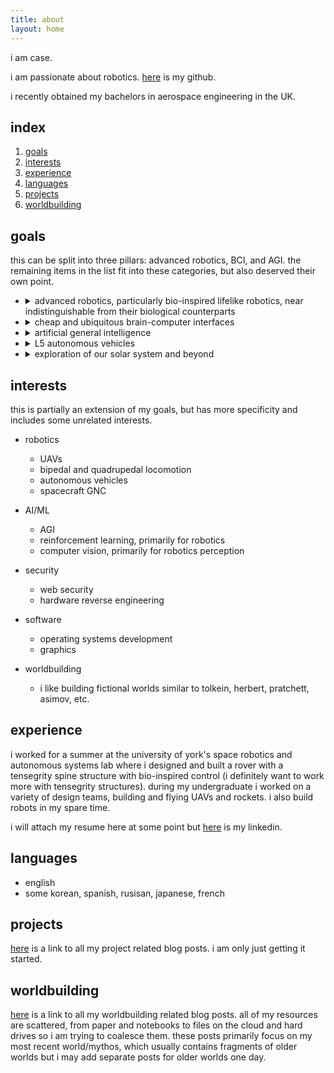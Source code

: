 ```yaml
---
title: about 
layout: home 
---
```


i am case.

i am passionate about robotics. [here](https://github.com/onlycase) is my github.

i recently obtained my bachelors in aerospace engineering in the UK.

## index

1. [goals](#goals)
2. [interests](#interests)
3. [experience](#experience)
4. [languages](#languages)
5. [projects](#projects)
6. [worldbuilding](#worldbuilding)


## goals

this can be split into three pillars: advanced robotics, BCI, and AGI. the remaining items in the list fit into these categories, but also deserved their own point.

* <details><summary> advanced robotics, particularly bio-inspired lifelike robotics, near indistinguishable from their biological counterparts </summary>
  
  this would be the pinnacle of robotics, and although this technology features heavily in dystopian worlds like in 'do androids dream of electric sheep, 'blade runner', and 'westworld' i think those are heavily pessimistic views. L5 autonomous vehicles technically fits into this robotics category.

  </details>

* <details><summary> cheap and ubiquitous brain-computer interfaces </summary>
  
  there is an incredible bottleneck in communication bandwidth in the form of the human sensory organs. bypassing these, and interfacing directly to the brain would be an evolutionary leap for humanity. in the process, we will learn a great amount of how the brain works, solving many mysteries, and saving countless lives.

  </details>


* <details><summary> artificial general intelligence</summary>
  
  what is there to say? this would be the pinnacle of all human creation -- creating an artificial human-level intelligence. one of the most, if not the most, challenging problems the world may ever see. i will write a blog post about this at some point.  

  </details>

* <details><summary> L5 autonomous vehicles </summary>
  
  autonomous vehicles are the best current implementation for an artificial intelligence and i believe work here can contribute towards AGI. furthermore, and more interestingly for most people, an enormous amount of time is wasted driving. it just makes sense to optimize the driving process.

  </details>

* <details>
  <summary> exploration of our solar system and beyond </summary>
  
  we have already made great strides in discovering more about our solar system, but there is much more to learn. human missions arean obvious step, but i think robotics are more fit for this role. a caveat to this point is that i think far more exploration must also be done here on earth, in our oceans. there is still a lot to learn about our own world.

  </details>


## interests

this is partially an extension of my goals, but has more specificity and includes some unrelated interests.

* robotics
    - UAVs
    - bipedal and quadrupedal locomotion
    - autonomous vehicles
    - spacecraft GNC

* AI/ML
    - AGI
    - reinforcement learning, primarily for robotics
    - computer vision, primarily for robotics perception

* security
    - web security
    - hardware reverse engineering

* software
    - operating systems development
    - graphics

* worldbuilding
    - i like building fictional worlds similar to tolkein, herbert, pratchett, asimov, etc.


## experience

i worked for a summer at the university of york's space robotics and autonomous systems lab where i designed and built a rover with a tensegrity spine structure with bio-inspired control (i definitely want to work more with tensegrity structures). during my undergraduate i worked on a variety of design teams, building and flying UAVs and rockets. i also build robots in my spare time.

i will attach my resume here at some point but [here](https://www.linkedin.com/in/thomas-case-cutler-b59375162/) is my linkedin.

## languages

* english
* some korean, spanish, rusisan, japanese, french

## projects

[here](https://onlycase.github.io/tags/projects/) is a link to all my project related blog posts. i am only just getting it started. 

## worldbuilding

[here](https://onlycase.github.io/tags/worldbuilding/) is a link to all my worldbuilding related blog posts. all of my resources are scattered, from paper and notebooks to files on the cloud and hard drives so i am trying to coalesce them. these posts primarily focus on my most recent world/mythos, which usually contains fragments of older worlds but i may add separate posts for older worlds one day.

